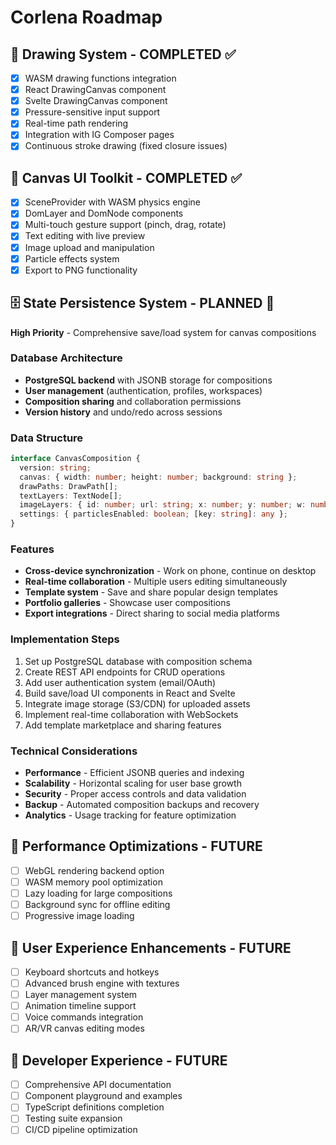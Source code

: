 # Corlena Roadmap

## 🎨 Drawing System - COMPLETED ✅
- [x] WASM drawing functions integration
- [x] React DrawingCanvas component
- [x] Svelte DrawingCanvas component
- [x] Pressure-sensitive input support
- [x] Real-time path rendering
- [x] Integration with IG Composer pages
- [x] Continuous stroke drawing (fixed closure issues)

## 📱 Canvas UI Toolkit - COMPLETED ✅
- [x] SceneProvider with WASM physics engine
- [x] DomLayer and DomNode components
- [x] Multi-touch gesture support (pinch, drag, rotate)
- [x] Text editing with live preview
- [x] Image upload and manipulation
- [x] Particle effects system
- [x] Export to PNG functionality

## 🗄️ State Persistence System - PLANNED 🔮
**High Priority** - Comprehensive save/load system for canvas compositions

### Database Architecture
- **PostgreSQL backend** with JSONB storage for compositions
- **User management** (authentication, profiles, workspaces)
- **Composition sharing** and collaboration permissions
- **Version history** and undo/redo across sessions

### Data Structure
```typescript
interface CanvasComposition {
  version: string;
  canvas: { width: number; height: number; background: string };
  drawPaths: DrawPath[];
  textLayers: TextNode[];
  imageLayers: { id: number; url: string; x: number; y: number; w: number; h: number }[];
  settings: { particlesEnabled: boolean; [key: string]: any };
}
```

### Features
- **Cross-device synchronization** - Work on phone, continue on desktop
- **Real-time collaboration** - Multiple users editing simultaneously
- **Template system** - Save and share popular design templates
- **Portfolio galleries** - Showcase user compositions
- **Export integrations** - Direct sharing to social media platforms

### Implementation Steps
1. Set up PostgreSQL database with composition schema
2. Create REST API endpoints for CRUD operations
3. Add user authentication system (email/OAuth)
4. Build save/load UI components in React and Svelte
5. Integrate image storage (S3/CDN) for uploaded assets
6. Implement real-time collaboration with WebSockets
7. Add template marketplace and sharing features

### Technical Considerations
- **Performance** - Efficient JSONB queries and indexing
- **Scalability** - Horizontal scaling for user base growth
- **Security** - Proper access controls and data validation
- **Backup** - Automated composition backups and recovery
- **Analytics** - Usage tracking for feature optimization

## 🚀 Performance Optimizations - FUTURE
- [ ] WebGL rendering backend option
- [ ] WASM memory pool optimization
- [ ] Lazy loading for large compositions
- [ ] Background sync for offline editing
- [ ] Progressive image loading

## 🎯 User Experience Enhancements - FUTURE  
- [ ] Keyboard shortcuts and hotkeys
- [ ] Advanced brush engine with textures
- [ ] Layer management system
- [ ] Animation timeline support
- [ ] Voice commands integration
- [ ] AR/VR canvas editing modes

## 🔧 Developer Experience - FUTURE
- [ ] Comprehensive API documentation
- [ ] Component playground and examples
- [ ] TypeScript definitions completion
- [ ] Testing suite expansion
- [ ] CI/CD pipeline optimization
